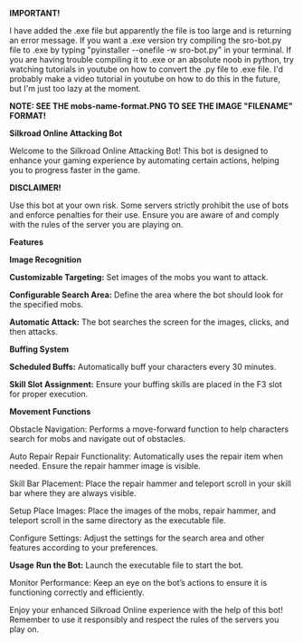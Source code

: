 <b>IMPORTANT!</b>

I have added the .exe file but apparently the file is too large and is returning an error message. If you want a .exe version try compiling the sro-bot.py file to .exe by typing "pyinstaller --onefile -w sro-bot.py" in your terminal. If you are having trouble compiling it to .exe or an absolute noob in python, try watching tutorials in youtube on how to convert the .py file to .exe file. I'd probably make a video tutorial in youtube on how to do this in the future, but I'm just too lazy at the moment.

<b>NOTE: SEE THE mobs-name-format.PNG TO SEE THE IMAGE "FILENAME" FORMAT!</b>


<b>Silkroad Online Attacking Bot</b>

Welcome to the Silkroad Online Attacking Bot! This bot is designed to enhance your gaming experience by automating certain actions, helping you to progress faster in the game.

<b>DISCLAIMER!</b>

Use this bot at your own risk. Some servers strictly prohibit the use of bots and enforce penalties for their use. Ensure you are aware of and comply with the rules of the server you are playing on.

<b>Features</b>


<b>Image Recognition</b>

<b>Customizable Targeting:</b> Set images of the mobs you want to attack.

<b>Configurable Search Area:</b> Define the area where the bot should look for the specified mobs.

<b>Automatic Attack:</b> The bot searches the screen for the images, clicks, and then attacks.


<b>Buffing System</b>

<b>Scheduled Buffs:</b> Automatically buff your characters every 30 minutes.

<b>Skill Slot Assignment:</b> Ensure your buffing skills are placed in the F3 slot for proper execution.


<b>Movement Functions</b>

Obstacle Navigation: Performs a move-forward function to help characters search for mobs and navigate out of obstacles.

Auto Repair
Repair Functionality: Automatically uses the repair item when needed. Ensure the repair hammer image is visible.

Skill Bar Placement: Place the repair hammer and teleport scroll in your skill bar where they are always visible.

Setup
Place Images: Place the images of the mobs, repair hammer, and teleport scroll in the same directory as the executable file.

Configure Settings: Adjust the settings for the search area and other features according to your preferences.

<b>Usage</b>
<b>Run the Bot:</b> Launch the executable file to start the bot.

Monitor Performance: Keep an eye on the bot’s actions to ensure it is functioning correctly and efficiently.

Enjoy your enhanced Silkroad Online experience with the help of this bot! Remember to use it responsibly and respect the rules of the servers you play on.
